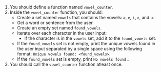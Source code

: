 1. You should define a function named `vowel_counter`.
1. Inside the `vowel_counter` function, you should:
    - Create a set named `vowels` that contains the vowels: `a`, `e`, `i`, `o`, and `u`.
    - Get a word or sentence from the user.
    - Create an empty set named `found_vowels`.
    - Iterate over each character in the user input:
        - If the character is in the `vowels` set, add it to the `found_vowels` set.
    - If the `found_vowels` set is not empty, print the unique vowels found in the user input separated by a single space using the following format: `Unique vowels found: <found_vowels>`.
    - If the `found_vowels` set is empty, print `No vowels found.`.
1. You should call the `vowel_counter` function atleast once.